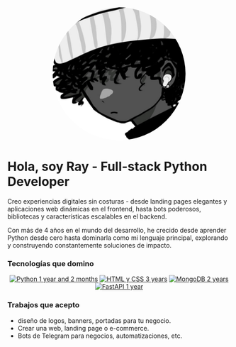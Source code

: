 <div align="center">
    <img src="./public/rblez.jpg" alt="Ray" height="300" style="border-radius: 50%">
</div>


# **Hola, soy Ray** - Full-stack Python Developer

Creo experiencias digitales sin costuras - desde landing pages elegantes y aplicaciones web dinámicas en el frontend, hasta bots poderosos, bibliotecas y características escalables en el backend.

Con más de 4 años en el mundo del desarrollo, he crecido desde aprender Python desde cero hasta dominarla como mi lenguaje principal, explorando y construyendo constantemente soluciones de impacto.


### **Tecnologías que domino**

<div align="center">
    <a href="https://www.python.org/"><img src="https://img.shields.io/badge/Python-1.1%20y%202%20months-orange?style=for-the-badge&logo=python&logoColor=white" alt="Python 1 year and 2 months" /></a>
    <a href="https://www.w3.org/html/"><img src="https://img.shields.io/badge/HTML%2FCSS-3%20años-orange?style=for-the-badge&logo=html5&logoColor=white" alt="HTML y CSS 3 years" /></a>
    <a href="https://www.mongodb.com/"><img src="https://img.shields.io/badge/MongoDB-2%20años-orange?style=for-the-badge&logo=mongodb&logoColor=white" alt="MongoDB 2 years" /></a>
    <a href="https://fastapi.tiangolo.com/"><img src="https://img.shields.io/badge/FastAPI-1%20año-orange?style=for-the-badge&logo=fastapi&logoColor=white" alt="FastAPI 1 year" /></a>
</div>

### **Trabajos que acepto**

- diseño de logos, banners, portadas para tu negocio.
- Crear una web, landing page o e-commerce.
- Bots de Telegram para negocios, automatizaciones, etc.